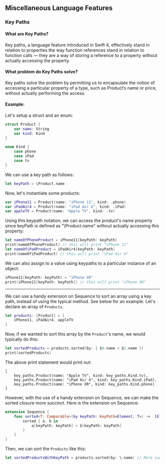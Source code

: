 ## Miscellaneous Language Features

### Key Paths

#### What are Key Paths?

Key paths, a language feature introduced in Swift 4, effectively stand in relation to properties the way function references stand in relation to function calls — they are a way of storing a reference to a property without actually accessing the property.

#### What problem do Key Paths solve?

Key paths solve the problem by permitting us to encapsulate the notion of accessing a particular property of a type, such as Product’s name or price, without actually performing the access.

#### Example:

Let's setup a struct and an enum:

```swift
struct Product {
	var name: String
	var kind: Kind
}

enum Kind {
	case phone
	case iPad
	case tv
}
```

We can use a key path as follows:

```swift
let keyPath = \Product.name
```

Now, let's instantiate some products:

```swift
var iPhone11 = Product(name: "iPhone 11", kind: .phone)
var iPadAir4 = Product(name: "iPad Air 4", kind: .iPad)
var appleTV = Product(name: "Apple TV", kind: .tv)
```

Using this keypath notation, we can access the product's name property since keyPath is defined as "\Product.name" without actually accessing this property:

```swift
let nameOfPhoneProduct = iPhone11[keyPath: keyPath]
print(nameOfPhoneProduct) // this will print "iPhone 11"
let nameOfiPadProduct = iPadAir4[keyPath: keyPath]
print(nameOfiPadProduct) // this will print "iPad Air 4"
```

We can also assign to a value using keypaths to a particular instance of an object:

```swift
iPhone11[keyPath: keyPath] = "iPhone XR"
print(iPhone11[keyPath: keyPath]) // this will print "iPhone XR"
```

---------------

We can use a handy extension on Sequence to sort an array using a key path, instead of using the typical method.  See below for an example.  Let's declare an array of ```Products```.

```swift
let products: [Product] = [
	iPhone11, iPadAir4, appleTV
]
```

Now, if we wanted to sort this array by the ```Product```'s name, we would typically do this:

```swift
let sortedProducts = products.sorted(by: { $0.name < $1.name })
print(sortedProducts)
```

The above print statement would print out:

```text
[
	key_paths.Product(name: "Apple TV", kind: key_paths.Kind.tv), 
	key_paths.Product(name: "iPad Air 4", kind: key_paths.Kind.iPad), 
	key_paths.Product(name: "iPhone XR", kind: key_paths.Kind.phone)
]
```

However, with the use of a handy extension on Sequence, we can make the sorted closure more succinct.  Here is the extension on Sequence:

```swift
extension Sequence {
	func sorted<T: Comparable>(by keyPath: KeyPath<Element, T>) ->  [Element] {
		sorted { a, b in
			a[keyPath: keyPath] < b[keyPath: keyPath]
		}
	}
}
```

Then, we can sort the ```Products``` like this:
```swift
let sortedProductsWithKeyPath = products.sorted(by: \.name) // More succinct!
```
